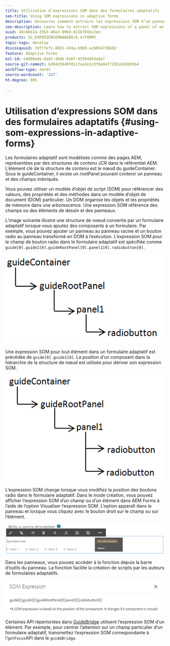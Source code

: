 ```yaml
---
title: Utilisation d’expressions SOM dans des formulaires adaptatifs
seo-title: Using SOM expressions in adaptive forms
description: Découvrez comment extraire les expressions SOM d’un panneau de formulaire adaptatif.
seo-description: Learn how to extract SOM expressions of a panel of an adaptive form.
uuid: 4bc80e2a-3563-48a3-996d-021b701bc2ee
products: SG_EXPERIENCEMANAGER/6.4/FORMS
topic-tags: develop
discoiquuid: 7dff7ef2-80d1-434a-b9b0-ac6654736602
feature: Adaptive Forms
exl-id: e4680ede-6a02-4b8b-8a6f-9599a05da8e7
source-git-commit: bd94d3949f0117aa3e1c9f0e84f7293a5d6b03b4
workflow-type: tm+mt
source-wordcount: '327'
ht-degree: 88%

---
```


# Utilisation d’expressions SOM dans des formulaires adaptatifs {#using-som-expressions-in-adaptive-forms}

Les formulaires adaptatif sont modélisés comme des pages AEM, représentées par des structures de contenu JCR dans le référentiel AEM. L’élément clé de la structure de contenu est le nœud du guideContainer. Sous le guideContainer, il existe un rootPanel pouvant contenir un panneau et des champs imbriqués.

Vous pouvez utiliser un modèle d’objet de script (SOM) pour référencer des valeurs, des propriétés et des méthodes dans un modèle d’objet de document (DOM) particulier. Un DOM organise les objets et les propriétés de mémoire dans une arborescence. Une expression SOM référence des champs ou des éléments de dessin et des panneaux.

L’image suivante illustre une structure de noeud convertie par un formulaire adaptatif lorsque vous ajoutez des composants à un formulaire. Par exemple, vous pouvez ajouter un panneau au panneau racine et un bouton radio au panneau transformé en DOM à l’exécution. L’expression SOM pour le champ de bouton radio dans le formulaire adaptatif est spécifiée comme `guide[0].guide1[0].guideRootPanel[0].panel1[0].radiobutton[0]`.

![Arborescence DOM](assets/hierarchy-1.png)

Une expression SOM pour tout élément dans un formulaire adaptatif est précédée de `guide[0].guide1[0]`. La position d’un composant dans la hiérarchie de la structure de nœud est utilisée pour dériver son expression SOM.

![Arborescence DOM à deux boutons radio](assets/hierarchy_radio_button.png)

L’expression SOM change lorsque vous modifiez la position des boutons radio dans le formulaire adaptatif. Dans le mode création, vous pouvez afficher l’expression SOM d’un champ ou d’un élément dans AEM Forms à l’aide de l’option Visualiser l’expression SOM. L’option apparaît dans le panneau et lorsque vous cliquez avec le bouton droit sur le champ ou sur l’élément.

![Extraction des expressions SOM dans un formulaire adaptatif](assets/som-expressions.png)

Dans les panneaux, vous pouvez accéder à la fonction depuis la barre d’outils du panneau. La fonction facilite la création de scripts par les auteurs de formulaires adaptatifs.

![Extraction des expressions SOM à l’aide de la barre d’outils du panneau](assets/som-expression.png)

Certaines API répertoriées dans [GuideBridge](https://helpx.adobe.com/aem-forms/6/javascript-api/GuideBridge.md) utilisent l’expression SOM d’un élément. Par exemple, pour centrer l’attention sur un champ particulier d’un formulaire adaptatif, transmettez l’expression SOM correspondante à l’`getFocus`API dans le `guideBridge`.
